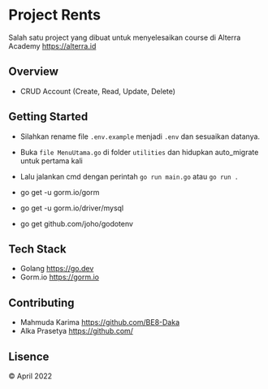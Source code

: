 # **Project Rents**

Salah satu project yang dibuat untuk menyelesaikan course di Alterra Academy https://alterra.id

## **Overview**

- CRUD Account (Create, Read, Update, Delete)

## **Getting Started**

- Silahkan rename file `.env.example` menjadi `.env` dan sesuaikan datanya.
- Buka `file MenuUtama.go` di folder `utilities` dan hidupkan auto_migrate untuk pertama kali
- Lalu jalankan cmd dengan perintah `go run main.go` atau `go run .`

- go get -u gorm.io/gorm
- go get -u gorm.io/driver/mysql
- go get github.com/joho/godotenv

## **Tech Stack**

- Golang https://go.dev
- Gorm.io https://gorm.io

## **Contributing**

- Mahmuda Karima https://github.com/BE8-Daka
- Alka Prasetya https://github.com/

## **Lisence**

© April 2022
